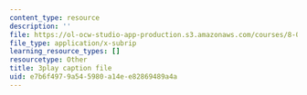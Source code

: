 ```yaml
---
content_type: resource
description: ''
file: https://ol-ocw-studio-app-production.s3.amazonaws.com/courses/8-01sc-classical-mechanics-fall-2016/e7b6f4979a545980a14ee82869489a4a_0jWwl0bt6aU.vtt
file_type: application/x-subrip
learning_resource_types: []
resourcetype: Other
title: 3play caption file
uid: e7b6f497-9a54-5980-a14e-e82869489a4a
---
```

